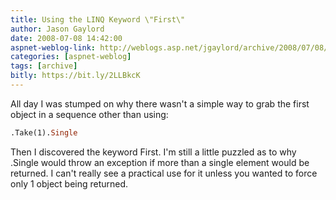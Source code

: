 ```yaml
---
title: Using the LINQ Keyword \"First\"
author: Jason Gaylord
date: 2008-07-08 14:42:00
aspnet-weblog-link: http://weblogs.asp.net/jgaylord/archive/2008/07/08/using-the-linq-keyword-quot-first-quot.aspx
categories: [aspnet-weblog]
tags: [archive]
bitly: https://bit.ly/2LLBkcK
---
```


All day I was stumped on why there wasn't a simple way to grab the first object in a sequence other than using:

```vb
.Take(1).Single
```

Then I discovered the keyword First. I'm still a little puzzled as to why .Single would throw an exception if more than a single element would be returned. I can't really see a practical use for it unless you wanted to force only 1 object being returned.
